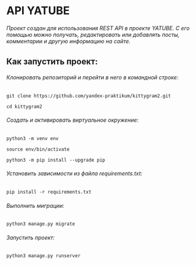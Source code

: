 # API YATUBE
###### Проект создан для использования REST API в проекте YATUBE. С его помощью можно получать, редактировать или добавлять посты, комментарии и другую информацию на сайте.
## Как запустить проект:
###### Клонировать репозиторий и перейти в него в командной строке:

```git clone https://github.com/yandex-praktikum/kittygram2.git```

```cd kittygram2```

###### Cоздать и активировать виртуальное окружение:
```python3 -m venv env```

```source env/bin/activate```

```python3 -m pip install --upgrade pip```

###### Установить зависимости из файла requirements.txt:
```pip install -r requirements.txt```

###### Выполнить миграции:
```python3 manage.py migrate```

###### Запустить проект:
```python3 manage.py runserver```
